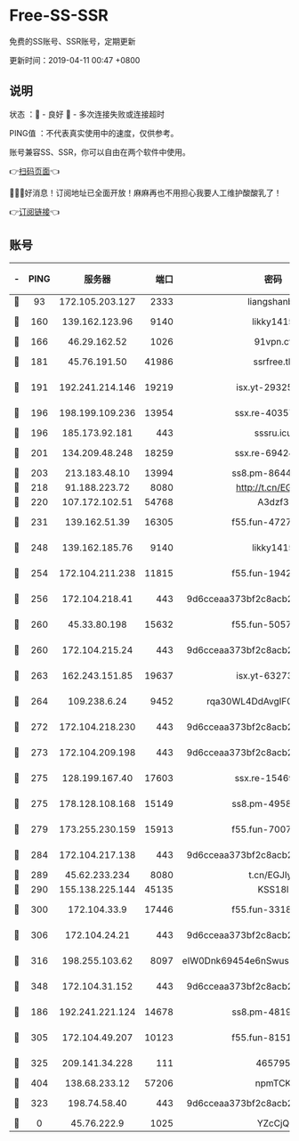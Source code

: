 # Free-SS-SSR

免费的SS账号、SSR账号，定期更新

更新时间：2019-04-11 00:47 +0800

## 说明

状态     ：🙂 - 良好 🙁 - 多次连接失败或连接超时

PING值   ：不代表真实使用中的速度，仅供参考。

账号兼容SS、SSR，你可以自由在两个软件中使用。

👉[扫码页面](https://liesauer.github.io/Free-SS-SSR/)👈

🎉🎉🎉好消息！订阅地址已全面开放！麻麻再也不用担心我要人工维护酸酸乳了！

👉[订阅链接](https://www.liesauer.net/yogurt/subscribe?ACCESS_TOKEN=DAYxR3mMaZAsaqUb)👈

## 账号

|-|PING|服务器|端口|密码|加密方式|区域|
|:----:|:----:|:-----:|-----:|:----:|:----:|:----:|
|🙂|93|172.105.203.127|2333|liangshanbo|chacha20|JP|
|🙂|160|139.162.123.96|9140|likky1415|aes-256-cfb|JP|
|🙂|166|46.29.162.52|1026|91vpn.cf|rc4-md5|RU|
|🙂|181|45.76.191.50|41986|ssrfree.tk|aes-256-cfb|SG|
|🙂|191|192.241.214.146|19219|isx.yt-29325375|aes-256-cfb|US|
|🙂|196|198.199.109.236|13954|ssx.re-40357683|aes-256-cfb|US|
|🙂|196|185.173.92.181|443|sssru.icu|rc4-md5|RU|
|🙂|201|134.209.48.248|18259|ssx.re-69424971|aes-256-cfb|US|
|🙂|203|213.183.48.10|13994|ss8.pm-86447705|rc4-md5|RU|
|🙂|218|91.188.223.72|8080|http://t.cn/EGJIyrl|rc4-md5|RU|
|🙂|220|107.172.102.51|54768|A3dzf3|rc4-md5|US|
|🙂|231|139.162.51.39|16305|f55.fun-47276743|aes-256-cfb|SG|
|🙂|248|139.162.185.76|9140|likky1415|aes-256-cfb|DE|
|🙂|254|172.104.211.238|11815|f55.fun-19426355|aes-256-cfb|US|
|🙂|256|172.104.218.41|443|9d6cceaa373bf2c8acb22e60b6a58be6|aes-256-cfb|US|
|🙂|260|45.33.80.198|15632|f55.fun-50578586|aes-256-cfb|US|
|🙂|260|172.104.215.24|443|9d6cceaa373bf2c8acb22e60b6a58be6|aes-256-cfb|US|
|🙂|263|162.243.151.85|19637|isx.yt-63273269|aes-256-cfb|US|
|🙂|264|109.238.6.24|9452|rqa30WL4DdAvgIFG6Fs3znzTa|aes-256-cfb|FR|
|🙂|272|172.104.218.230|443|9d6cceaa373bf2c8acb22e60b6a58be6|aes-256-cfb|US|
|🙂|273|172.104.209.198|443|9d6cceaa373bf2c8acb22e60b6a58be6|aes-256-cfb|US|
|🙂|275|128.199.167.40|17603|ssx.re-15469058|aes-256-cfb|SG|
|🙂|275|178.128.108.168|15149|ss8.pm-49584680|aes-256-cfb|SG|
|🙂|279|173.255.230.159|15913|f55.fun-70074599|aes-256-cfb|US|
|🙂|284|172.104.217.138|443|9d6cceaa373bf2c8acb22e60b6a58be6|aes-256-cfb|US|
|🙂|289|45.62.233.234|8080|t.cn/EGJIyrl|rc4-md5|CA|
|🙂|290|155.138.225.144|45135|KSS18l|rc4-md5|US|
|🙂|300|172.104.33.9|17446|f55.fun-33182550|aes-256-cfb|SG|
|🙂|306|172.104.24.21|443|9d6cceaa373bf2c8acb22e60b6a58be6|aes-256-cfb|US|
|🙂|316|198.255.103.62|8097|eIW0Dnk69454e6nSwuspv9DmS201tQ0D|aes-256-cfb|US|
|🙂|348|172.104.31.152|443|9d6cceaa373bf2c8acb22e60b6a58be6|aes-256-cfb|US|
|🙂|186|192.241.221.124|14678|ss8.pm-48196423|aes-256-cfb|US|
|🙂|305|172.104.49.207|10123|f55.fun-81514495|aes-256-cfb|SG|
|🙂|325|209.141.34.228|111|465795|aes-256-cfb|US|
|🙂|404|138.68.233.12|57206|npmTCK|rc4-md5|US|
|🙁|323|198.74.58.40|443|9d6cceaa373bf2c8acb22e60b6a58be6|aes-256-cfb|US|
|🙁|0|45.76.222.9|1025|YZcCjQ|rc4-md5|JP|

